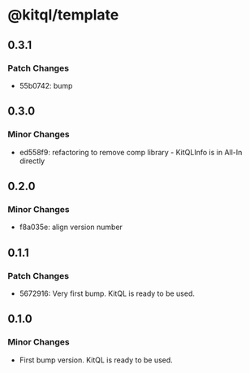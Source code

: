 # @kitql/template

## 0.3.1

### Patch Changes

- 55b0742: bump

## 0.3.0

### Minor Changes

- ed558f9: refactoring to remove comp library - KitQLInfo is in All-In directly

## 0.2.0

### Minor Changes

- f8a035e: align version number

## 0.1.1

### Patch Changes

- 5672916: Very first bump. KitQL is ready to be used.

## 0.1.0

### Minor Changes

- First bump version. KitQL is ready to be used.
